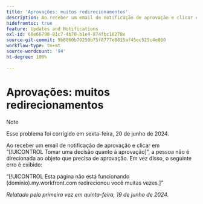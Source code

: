 ```yaml
---
title: 'Aprovações: muitos redirecionamentos'
description: Ao receber um email de notificação de aprovação e clicar em Tomar uma decisão quanto à aprovação, a pessoa não é direcionada ao objeto que precisa de aprovação. Em vez disso, um erro é exibido para o usuário.
hidefromtoc: true
feature: Updates and Notifications
exl-id: 60e66790-81c7-4b70-b1e4-874fbc16278e
source-git-commit: 9b8060b70250b75f8777e8815af45ec525c4e860
workflow-type: tm+mt
source-wordcount: '94'
ht-degree: 100%

---
```


# Aprovações: muitos redirecionamentos

>[!NOTE]
>
>Esse problema foi corrigido em sexta-feira, 20 de junho de 2024.

Ao receber um email de notificação de aprovação e clicar em “[!UICONTROL Tomar uma decisão quanto à aprovação]”, a pessoa não é direcionada ao objeto que precisa de aprovação. Em vez disso, o seguinte erro é exibido:

“[!UICONTROL Esta página não está funcionando (domínio).my.workfront.com redirecionou você muitas vezes.]”

_Relatado pela primeira vez em quinta-feira, 19 de junho de 2024._
